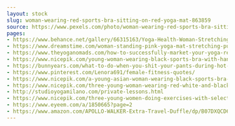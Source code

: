 ```yaml
---
layout: stock
slug: woman-wearing-red-sports-bra-sitting-on-red-yoga-mat-863859
source: https://www.pexels.com/photo/woman-wearing-red-sports-bra-sitting-on-red-yoga-mat-863859/
pages:
- https://www.behance.net/gallery/66315163/Yoga-Health-Woman-Stretching
- https://www.dreamstime.com/woman-standing-pink-yoga-mat-stretching-public-domain-image-free-118598935
- https://www.theyoganomads.com/how-to-successfully-market-your-yoga-retreat/
- https://www.nicepik.com/young-woman-wearing-black-sports-bra-with-hands-behind-head-posing-in-gym-20-25-years-adult-free-photo-1347145
- https://bunnyears.com/what-to-do-when-you-shit-your-pants-during-hot-yoga-by-toria-sheffield/
- https://www.pinterest.com/Lenora691/female-fitness-quotes/
- https://www.nicepik.com/a-young-asian-woman-wearing-black-sports-bra-in-the-gym-20-25-year-old-aerobic-athlete-athletic-free-photo-1344675
- https://www.nicepik.com/three-young-woman-wearing-red-white-and-black-sports-bra-and-black-leggings-posing-together-in-aerobic-dance-class-free-photo-1347191
- http://studioyogamilano.com/private-lessons.html
- https://www.nicepik.com/three-young-women-doing-exercises-with-selective-focus-on-front-blonde-woman-in-aerobic-dance-class-free-photo-1347201
- https://www.eyeem.com/a/1850665?page=2
- https://www.amazon.com/APOLLO-WALKER-Extra-Travel-Duffle/dp/B07DXQCD6M
---
```

